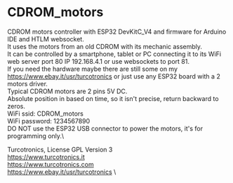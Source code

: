 # CDROM_motors
CDROM motors controller with ESP32 DevKitC_V4 and firmware for Arduino IDE and HTLM websocket.\
It uses the motors from an old CDROM with its mechanic assembly.\
It can be controlled by a smartphone, tablet or PC connecting it to its WiFi web server port 80 IP 192.168.4.1 or use websockets to port 81.\
If you need the hardware maybe there are still some on my https://www.ebay.it/usr/turcotronics or just use any ESP32 board with a 2 motors driver.\
Typical CDROM motors are 2 pins 5V DC.\
Absolute position in based on time, so it isn't precise, return backward to zeros.\
WiFi ssid: CDROM_motors\
WiFi password: 1234567890\
DO NOT use the ESP32 USB connector to power the motors, it's for programming only.\

Turcotronics, License GPL Version 3\
https://www.turcotronics.it \
https://www.turcotronics.com \
https://www.ebay.it/usr/turcotronics \
